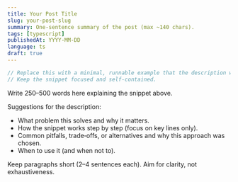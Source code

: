 ```yaml
---
title: Your Post Title
slug: your-post-slug
summary: One‑sentence summary of the post (max ~140 chars).
tags: [typescript]
publishedAt: YYYY-MM-DD
language: ts
draft: true
---
```


<!-- IMPORTANT: Keep code first, then write the description. Do not add content after the description. -->

```ts
// Replace this with a minimal, runnable example that the description will explain.
// Keep the snippet focused and self-contained.
```

Write 250–500 words here explaining the snippet above.

Suggestions for the description:
- What problem this solves and why it matters.
- How the snippet works step by step (focus on key lines only).
- Common pitfalls, trade‑offs, or alternatives and why this approach was chosen.
- When to use it (and when not to).

Keep paragraphs short (2–4 sentences each). Aim for clarity, not exhaustiveness.
